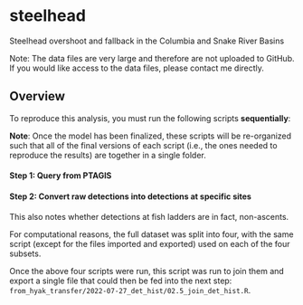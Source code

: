 # steelhead
Steelhead overshoot and fallback in the Columbia and Snake River Basins

Note: The data files are very large and therefore are not uploaded to GitHub. If you would like access to the data files, please contact me directly.


## Overview

To reproduce this analysis, you must run the following scripts **sequentially**:

**Note**: Once the model has been finalized, these scripts will be re-organized such that all of the final versions of each script (i.e., the ones needed to reproduce the results) are together in a single folder. 

#### Step 1: Query from PTAGIS


#### Step 2: Convert raw detections into detections at specific sites
This also notes whether detections at fish ladders are in fact, non-ascents.

For computational reasons, the full dataset was split into four, with the same script (except for the files imported and exported) used on each of the four subsets.



Once the above four scripts were run, this script was run to join them and export a single file that could then be fed into the next step:
`from_hyak_transfer/2022-07-27_det_hist/02.5_join_det_hist.R`.





